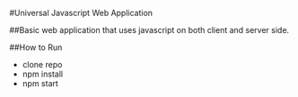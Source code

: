#Universal Javascript Web Application

##Basic web application that uses javascript on both client and server side.

##How to Run
- clone repo
- npm install
- npm start